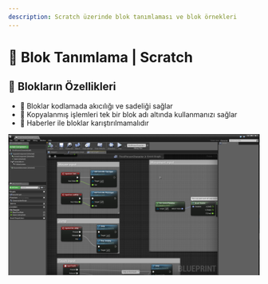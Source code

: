 ```yaml
---
description: Scratch üzerinde blok tanımlaması ve blok örnekleri
---
```


# 🍱 Blok Tanımlama \| Scratch

## 💎 Blokların Özellikleri

* 🚀 Bloklar kodlamada akıcılığı ve sadeliği sağlar
* 🦄 Kopyalanmış işlemleri tek bir blok adı altında kullanmanızı sağlar
* 📢 Haberler ile bloklar karıştırılmamalıdır

![](../../.gitbook/assets/image%20%28110%29.png)

## 

